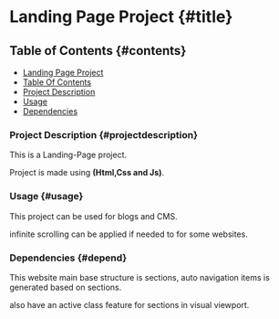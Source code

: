 # Landing Page Project {#title}

## Table of Contents {#contents}


* [Landing Page Project](#title)
* [Table Of Contents](#contents) 
* [Project Description](#projectdescription)
* [Usage](#usage)
* [Dependencies](#depend)

### Project Description {#projectdescription}
This is a Landing-Page project.

Project is made using **(Html,Css and Js)**.

### Usage {#usage}
This project can be used for blogs and CMS. 

infinite scrolling can be applied if needed to for some websites.
### Dependencies {#depend}
This website main base structure is sections, auto navigation items is generated based on sections.

also have an active class feature for sections in visual viewport.